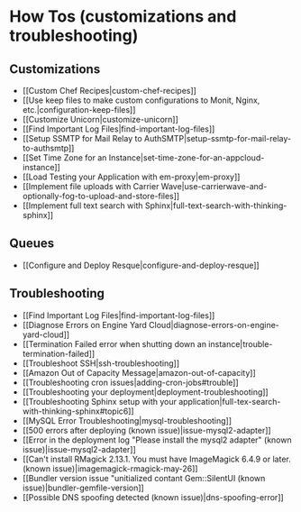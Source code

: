 # How Tos (customizations and troubleshooting)

## Customizations
  * [[Custom Chef Recipes|custom-chef-recipes]]
  * [[Use keep files to make custom configurations to Monit, Nginx, etc.|configuration-keep-files]]
  * [[Customize Unicorn|customize-unicorn]]
  * [[Find Important Log Files|find-important-log-files]]
  * [[Setup SSMTP for Mail Relay to AuthSMTP|setup-ssmtp-for-mail-relay-to-authsmtp]]
  * [[Set Time Zone for an Instance|set-time-zone-for-an-appcloud-instance]]
  * [[Load Testing your Application with em-proxy|em-proxy]] 
  * [[Implement file uploads with Carrier Wave|use-carrierwave-and-optionally-fog-to-upload-and-store-files]]
  * [[Implement full text search with Sphinx|full-text-search-with-thinking-sphinx]]

## Queues

  * [[Configure and Deploy Resque|configure-and-deploy-resque]]

## Troubleshooting
  * [[Find Important Log Files|find-important-log-files]]
  * [[Diagnose Errors on Engine Yard Cloud|diagnose-errors-on-engine-yard-cloud]]    
  * [[Termination Failed error when shutting down an instance|trouble-termination-failed]]
  * [[Troubleshoot SSH|ssh-troubleshooting]]
  * [[Amazon Out of Capacity Message|amazon-out-of-capacity]]
  * [[Troubleshooting cron issues|adding-cron-jobs#trouble]]
  * [[Troubleshooting your deployment|deployment-troubleshooting]]
  * [[Troubleshooting Sphinx setup with your application|full-tex-search-with-thinking-sphinx#topic6]]
  * [[MySQL Error Troubleshooting|mysql-troubleshooting]]
  * [[500 errors after deploying (known issue)|issue-mysql2-adapter]]
  * [[Error in the deployment log "Please install the mysql2 adapter" (known issue)|issue-mysql2-adapter]]
  * [[Can't install RMagick 2.13.1. You must have ImageMagick 6.4.9 or later. (known issue)|imagemagick-rmagick-may-26]]
  * [[Bundler version issue "unitialized contant Gem::SilentUI (known issue)|bundler-gemfile-version]]
  * [[Possible DNS spoofing detected (known issue)|dns-spoofing-error]]

